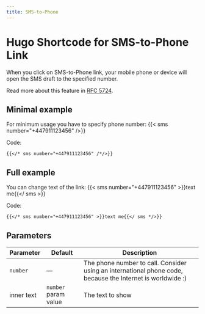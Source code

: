 ```yaml
---
title: SMS-to-Phone
---
```


# Hugo Shortcode for SMS-to-Phone Link

When you click on SMS-to-Phone link, your mobile phone or device will open the SMS draft to the specified number.

Read more about this feature in [RFC 5724](https://datatracker.ietf.org/doc/html/rfc5724).

## Minimal example

For minimum usage you have to specify phone number: {{< sms number="+447911123456" />}}

Code:

```
{{</* sms number="+447911123456" /*/>}}
```

## Full example

You can change text of the link: {{< sms number="+447911123456" >}}text me{{</ sms >}}

Code:

```
{{</* sms number="+447911123456" >}}text me{{</ sms */>}}
```

## Parameters

| Parameter  | Default | Description |
| ---------- | ------- | ----------- |
| `number`   | —       | The phone number to call. Consider using an international phone code, because the Internet is worldwide :) |
| inner text | `number` param value | The text to show |
